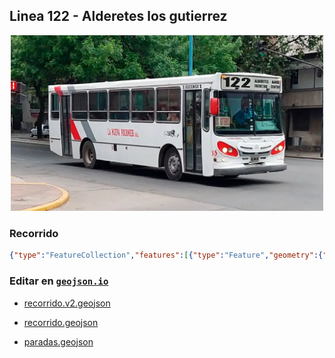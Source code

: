 ## Linea 122 - Alderetes los gutierrez

<p align="center"><img src="../img/landscape.webp" width="500px" /></p>

### Recorrido

```geojson
{"type":"FeatureCollection","features":[{"type":"Feature","geometry":{"type":"LineString","coordinates":[[-65.19378098637517,-26.837365456605035],[-65.19485189374717,-26.83720944643384],[-65.19563868283683,-26.83707293735772],[-65.19467705172727,-26.83344563591735],[-65.19358428910277,-26.83327011838484],[-65.19205442142847,-26.83344563591735],[-65.18366200447232,-26.83520079628249],[-65.17542257428362,-26.83668291051919],[-65.1725813914599,-26.837189945147255],[-65.16982762964624,-26.83783348582898],[-65.16556585541069,-26.83884754251167],[-65.16475721106855,-26.835980858824872],[-65.16414526399886,-26.832509539267633],[-65.1635988826866,-26.831378412160692],[-65.15931525319859,-26.829642695152685],[-65.15352361128873,-26.8271658394371],[-65.14899957402329,-26.82503999095508],[-65.14801608766126,-26.824474391521846],[-65.14648621998697,-26.823167651000247],[-65.14545902311994,-26.821626848040125],[-65.14454110251535,-26.81936436522092],[-65.14268340605373,-26.81474173836135],[-65.14163435393422,-26.811757410758062],[-65.14069457807716,-26.80873399222743],[-65.14051973605724,-26.80762213416918],[-65.14025747302735,-26.806139639798538],[-65.14010448625994,-26.804618112264578],[-65.1397329469676,-26.802979521320708],[-65.13743814545617,-26.797419839908677],[-65.13568972525698,-26.794396039124937],[-65.13405058132022,-26.792562211003816],[-65.13501221242979,-26.791723322301948],[-65.1362579618217,-26.788250647282428],[-65.13665135636651,-26.786280149592873],[-65.1405197360572,-26.783451157450735],[-65.14237661497452,-26.781287850418888],[-65.14255227453876,-26.781344000244783],[-65.14226815625638,-26.781422043801797],[-65.1407382885821,-26.78323654137627],[-65.13903357888789,-26.784563252428097],[-65.13678248788142,-26.786182599313527],[-65.13643280384157,-26.787431236557197],[-65.13505592293474,-26.791547740160873],[-65.13457510737994,-26.79209399481877],[-65.13405058132018,-26.792542702034687],[-65.1355804489945,-26.794064391553913],[-65.13636723808413,-26.79533245056313],[-65.13754742171861,-26.79728328290139],[-65.13979851272505,-26.802589377130296],[-65.14008263100743,-26.80440353622632],[-65.14108797262196,-26.810235958607628],[-65.14218073524647,-26.812947250135014],[-65.14493449706019,-26.820534620594497],[-65.14679219352182,-26.823421198847008],[-65.14779753513635,-26.824415881074575],[-65.15280238795656,-26.826795281563115],[-65.15280238795656,-26.826814784639335],[-65.15890000340126,-26.829408663858565],[-65.16228756753722,-26.83092985862854],[-65.163839290464,-26.831670946116137],[-65.16501947409847,-26.836604904990363],[-65.16678974955016,-26.83619537508218],[-65.16838518298191,-26.835941855825425],[-65.16943423510145,-26.83566883445272],[-65.16991505065623,-26.837794483467608],[-65.17360858832704,-26.83693642811709],[-65.17666832367564,-26.83654640080848],[-65.1810612294261,-26.835629831345777],[-65.18702771335586,-26.83447923364714],[-65.19170473738873,-26.833562647454578],[-65.19288492102321,-26.833328624259263],[-65.19292863152816,-26.832802070301856],[-65.19305976304311,-26.832314518158668],[-65.19338759183046,-26.832021985865403],[-65.19402139415267,-26.831729452816617],[-65.19439293344499,-26.831612439385562],[-65.19395582839519,-26.82979871574704],[-65.19369356536531,-26.828589550521297],[-65.19498302526223,-26.828433528261733],[-65.19616320889668,-26.828258002962897],[-65.19653474818901,-26.829642695152838],[-65.19681886647139,-26.831222393742397],[-65.19747452404607,-26.833874677629527],[-65.19786791859089,-26.835415314017332],[-65.19810832636826,-26.83670241189315],[-65.19850172091307,-26.838184506477717],[-65.19885140495289,-26.83947157287983],[-65.20186742979652,-26.838750037456176],[-65.20477417837769,-26.83814550423718],[-65.20807432150367,-26.83748246409247],[-65.21102478058982,-26.836721913263627],[-65.21404080543344,-26.836039363299136],[-65.21369112139361,-26.83465474930593],[-65.21314474008135,-26.832217007478196],[-65.21272949028405,-26.83063732275934],[-65.21209568796183,-26.828199494469526],[-65.21170229341702,-26.826658759935658],[-65.2113744646297,-26.82535204460639],[-65.21104663584232,-26.823850278526],[-65.21054396503506,-26.822563034614912],[-65.21032541251014,-26.82119775994213],[-65.20866441332092,-26.821626848040328],[-65.20722196665658,-26.82189990325688],[-65.20567024372978,-26.822211965555844],[-65.2038781130256,-26.82258253841968],[-65.20265421888617,-26.822855591333333],[-65.20134290373677,-26.823167651000425],[-65.19976932555748,-26.823460206157808],[-65.19834873414564,-26.823694249739887],[-65.19677515596636,-26.823967299974647],[-65.19504859101966,-26.82424034955139],[-65.19649103768401,-26.82970120290091],[-65.19714669525871,-26.832548543449377],[-65.19572610384688,-26.832802070301938],[-65.19456777546489,-26.833192110505433],[-65.19402139415264,-26.83340663204486],[-65.19292863152815,-26.833465137848723],[-65.19286306577068,-26.83578584369321],[-65.19286306577068,-26.837462962853035],[-65.19303790779058,-26.837579970239627],[-65.19384655213274,-26.83736545660516]]},"properties":{"name":"Linea 122 - Alderetes - Los gutierrez"}}]}
```

### Editar en [`geojson.io`](https://geojson.io/#map=11/-26.8139/-65.2008)

- [recorrido.v2.geojson](https://geojson.io/#data=data:text/x-url,https%3A%2F%2Fraw.githubusercontent.com%2FFrancoJavierGadea%2FTucuman-colectivos%2Frefs%2Fheads%2Fmain%2Fpublic%2Fdata%2Finterurbano%2F122%2Falderetes-los-gutierrez%2Frecorrido.v2.geojson)

- [recorrido.geojson](https://geojson.io/#data=data:text/x-url,https%3A%2F%2Fraw.githubusercontent.com%2FFrancoJavierGadea%2FTucuman-colectivos%2Frefs%2Fheads%2Fmain%2Fpublic%2Fdata%2Finterurbano%2F122%2Falderetes-los-gutierrez%2Frecorrido.geojson)

- [paradas.geojson](https://geojson.io/#data=data:text/x-url,https%3A%2F%2Fraw.githubusercontent.com%2FFrancoJavierGadea%2FTucuman-colectivos%2Frefs%2Fheads%2Fmain%2Fpublic%2Fdata%2Finterurbano%2F122%2Falderetes-los-gutierrez%2Fparadas.geojson)
